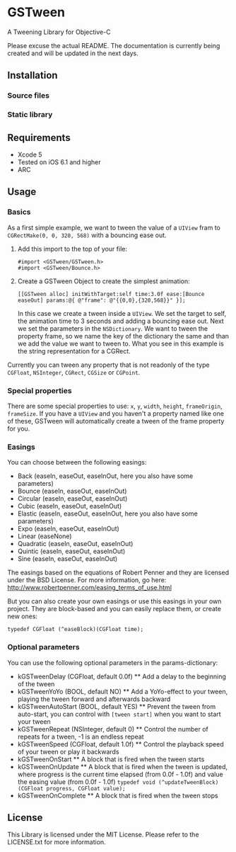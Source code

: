 GSTween
=======

A Tweening Library for Objective-C

Please excuse the actual README. The documentation is currently being created and will be updated in the next days.


## Installation

### Source files


### Static library


## Requirements

* Xcode 5
* Tested on iOS 6.1 and higher
* ARC


## Usage


### Basics

As a first simple example, we want to tween the value of a `UIView` fram to `CGRectMake(0, 0, 320, 568)` with a bouncing ease out.

1. Add this import to the top of your file:
   
   ```objc
   #import <GSTween/GSTween.h>
   #import <GSTween/Bounce.h>
   ```
   
2. Create a GSTween Object to create the simplest animation:
   
   ```objc
   [[GSTween alloc] initWithTarget:self time:3.0f ease:[Bounce easeOut] params:@{ @"frame": @"{{0,0},{320,568}}" }];
   ```
   
   In this case we create a tween inside a `UIView`. We set the target to self, the animation time to 3 seconds and adding a bouncing ease out. Next we set the parameters in the `NSDictionary`. We want to tween the property frame, so we name the key of the dictionary the same and than we add the value we want to tween to. What you see in this example is the string representation for a CGRect.
   
Currently you can tween any property that is not readonly of the type `CGFloat`, `NSInteger`, `CGRect`, `CGSize` or `CGPoint`.


### Special properties

There are some special properties to use: `x`, `y`, `width`, `height`, `frameOrigin`, `frameSize`. If you have a `UIView` and you haven't a property named like one of these, GSTween will automatically create a tween of the frame property for you.


### Easings

You can choose between the following easings:
* Back (easeIn, easeOut, easeInOut, here you also have some parameters)
* Bounce (easeIn, easeOut, easeInOut)
* Circular (easeIn, easeOut, easeInOut)
* Cubic (easeIn, easeOut, easeInOut)
* Elastic (easeIn, easeOut, easeInOut, here you also have some parameters)
* Expo (easeIn, easeOut, easeInOut)
* Linear (easeNone)
* Quadratic (easeIn, easeOut, easeInOut)
* Quintic (easeIn, easeOut, easeInOut)
* Sine (easeIn, easeOut, easeInOut)

The easings based on the equations of Robert Penner and they are licensed under the BSD License. For more information, go here: http://www.robertpenner.com/easing_terms_of_use.html

But you can also create your own easings or use this easings in your own project. They are block-based and you can easily replace them, or create new ones:

```objc
typedef CGFloat (^easeBlock)(CGFloat time);
```


### Optional parameters

You can use the following optional parameters in the params-dictionary:

* kGSTweenDelay (CGFloat, default 0.0f)
** Add a delay to the beginning of the tween
* kGSTweenYoYo (BOOL, default NO)
** Add a YoYo-effect to your tween, playing the tween forward and afterwards backward
* kGSTweenAutoStart (BOOL, default YES)
** Prevent the tween from auto-start, you can control with `[tween start]` when you want to start your tween
* kGSTweenRepeat (NSInteger, default 0)
** Control the number of repeats for a tween, -1 is an endless repeat
* kGSTweenSpeed (CGFloat, default 1.0f)
** Control the playback speed of your tween or play it backwards
* kGSTweenOnStart
** A block that is fired when the tween starts
* kGSTweenOnUpdate
** A block that is fired when the tween is updated, where progress is the current time elapsed (from 0.0f - 1.0f) and value the easing value (from 0.0f - 1.0f) `typedef void (^updateTweenBlock)(CGFloat progress, CGFloat value);`
* kGSTweenOnComplete
** A block that is fired when the tween stops


## License

This Library is licensed under the MIT License. Please refer to the LICENSE.txt for more information.